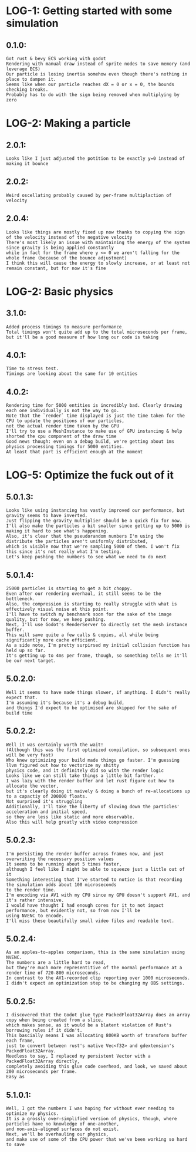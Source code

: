 # LOG-1: Getting started with some simulation

## 0.1.0:
    Got rust & bevy ECS working with godot
    Rendering with manual draw instead of sprite nodes to save memory (and leverage ECS)
    Our particle is losing inertia somehow even though there's nothing in place to dampen it.
    Seems like when our particle reaches dX = 0 or x = 0, the bounds checking breaks.
    Probably has to do with the sign being removed when multiplying by zero

# LOG-2: Making a particle

## 2.0.1:
    Looks like I just adjusted the potition to be exactly y=0 instead of making it bounce

## 2.0.2:
    Weird oscellating probably caused by per-frame multiplaction of velocity

## 2.0.4:
    Looks like things are mostly fixed up now thanks to copying the sign of the velocity instead of the negative velocity
    There's most likely an issue with maintaining the energy of the system since gravity is being applied constantly
    while in fact for the frame where y <= 0 we aren't falling for the whole frame (because of the bounce adjustment)
    I think this will cause the energy to slowly increase, or at least not remain constant, but for now it's fine

# LOG-2: Basic physics

## 3.1.0:
    Added process timings to measure performance
    Total timings won't quite add up to the total microseconds per frame, but it'll be a good measure of how long our code is taking

## 4.0.1:
    Time to stress test.
    Timings are looking about the same for 10 entities

## 4.0.2:
    Rendering time for 5000 entities is incredibly bad. Clearly drawing each one individually is not the way to go.
    Note that the `render` time displayed is just the time taken for the CPU to update the positions of our particles,
    not the actual render time taken by the GPU
    I'll try to use a MeshInstance to make use of GPU instancing & help shorted the cpu component of the draw time
    Good news though: even on a debug build, we're getting about 1ms physics processing timings for 5000 entities.
    At least that part is efficient enough at the moment

# LOG-5: Optimize the fuck out of it

## 5.0.1.3:
    Looks like using instancing has vastly improved our performance, but gravity seems to have inverted.
    Just flipping the gravity multiplier should be a quick fix for now.
    I'll also make the particles a bit smaller since getting up to 5000 is making it hard to see what's happening.
    Also, it's clear that the pseudorandom numbers I'm using the distribute the particles aren't uniformly distributed,
    which is visible now that we're sampling 5000 of them. I won't fix this since it's not really what I'm testing.
    Let's keep pushing the numbers to see what we need to do next

## 5.0.1.4:
    25000 particles is starting to get a bit choppy.
    Even after our rendering overhaul, it still seems to be the bottleneck.
    Also, the compression is starting to really struggle with what is effectively visual noise at this point.
    I'll have to switch my benchmark soon for the sake of the image quality, but for now, we keep pushing.
    Next, I'll use Godot's RenderServer to directly set the mesh instance buffer.
    This will save quite a few calls & copies, all while being significantly more cache efficient.
    As a side note, I'm pretty surpirsed my initial collision function has held up so far.
    It's getting up to 4ms per frame, though, so something tells me it'll be our next target.

## 5.0.2.0:
    Well it seems to have made things slower, if anything. I didn't really expect that.
    I'm assuming it's because it's a debug build,
    and things I'd expect to be optimised are skipped for the sake of build time

## 5.0.2.2:
    Well it was certainly worth the wait!
    (Although this was the first optimized compilation, so subsequent ones will be very fast)
    Who knew optimizing your build made things go faster. I'm guessing llvm figured out how to vectorize my shitty
    physics code, and it definitely did so with the render logic
    Looks like we can still take things a little bit farther.
    I was lazy with the render buffer and let rust figure out how to allocate the vector,
    but it's clearly doing it naively & doing a bunch of re-allocations up to a capactiy of 200000 floats.
    Not surprised it's struggling
    Additionally, I'll take the liberty of slowing down the particles' acceleration and initial speed,
    so they are less like static and more observable.
    Also this will help greatly with video compression
    
## 5.0.2.3:
    I'm persisting the render buffer across frames now, and just overwriting the necessary position values
    It seems to be running about 5 times faster,
    although I feel like I might be able to squeeze just a little out of it
    Something interesting that I've started to notice is that recording the simulation adds about 100 microseconds
    to the render time.
    I'm encoding via AV1 with my CPU since my GPU doesn't support AV1, and it's rather intensive.
    I would have thought I had enough cores for it to not impact performance, but evidently not, so from now I'll be
    using NVENC to encode.
    I'll miss these beautifully small video files and readable text.

## 5.0.2.4:
    As an apples-to-apples comparison, this is the same simulation using NVENC.
    The numbers are a little hard to read,
    but they're much more representitive of the normal performance at a render time of 720-800 microseconds.
    In contrast to the AV1-recorded clip reporting over 1000 microseconds.
    I didn't expect an optimization step to be changing my OBS settings.

## 5.0.2.5:
    I discovered that the Godot glue type PackedFloat32Array does an array copy when being created from a slice,
    which makes sense, as it would be a blatent violation of Rust's borrowing rules if it didn't.
    This bascially means I was allocating 800KB worth of transform buffer each frame,
    just to convert between rust's native Vec<f32> and gdextension's PackedFloat32Array.
    Needless to say, I replaced my persistent Vector with a PackedFloat32Array directly,
    completely avoiding this glue code overhead, and look, we saved about 200 microseconds per frame.
    Easy as

## 5.1.0.1:
    Well, I got the numbers I was hoping for without ever needing to optimize my physics.
    It is a grossly over-simplified version of physics, though, where particles have no knowledge of one-another,
    and non-axis-aligned surfaces do not exist.
    Next, we'll be overhauling our physics,
    and make use of some of the CPU power that we've been working so hard to save
    
    
    
    
    